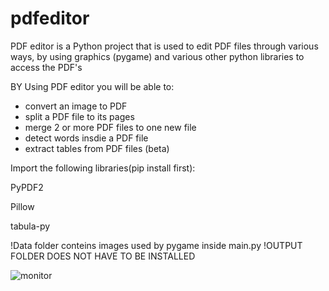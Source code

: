 # pdfeditor
PDF editor is a Python project that is used to edit PDF files through various ways, by using graphics (pygame) and various other python libraries to access the PDF's

BY Using PDF editor you will be able to:
- convert an image to PDF
- split a PDF file to its pages
- merge 2 or more PDF files to one new file
- detect words insdie a PDF file
- extract tables from PDF files (beta)





Import the following libraries(pip install first):

PyPDF2

Pillow

tabula-py


!Data folder conteins images used by pygame inside main.py
!OUTPUT FOLDER DOES NOT HAVE TO BE INSTALLED


![monitor](https://github.com/etecnos/pdfeditor/blob/main/output/monitor.png?raw=true)





